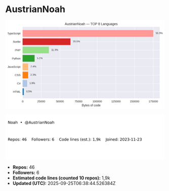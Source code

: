 # AustrianNoah


<!-- STATS:START -->
![languages](assets/stats/github_stats_langs.png)

<img src="assets/stats/github_stats_card.svg" alt="summary card">

- **Repos:** 46
- **Followers:** 6
- **Estimated code lines (counted 10 repos):** 1,9k
- **Updated (UTC):** 2025-09-25T06:38:44.526384Z
<!-- STATS:END -->
